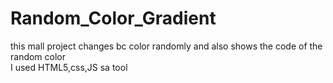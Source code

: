 # Random_Color_Gradient
this mall project changes bc color randomly and also shows the code of the random color <br>
I used HTML5,css,JS sa tool
